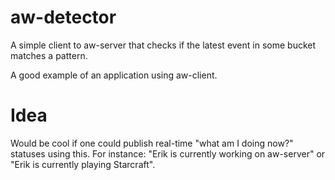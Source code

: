 aw-detector
===========

A simple client to aw-server that checks if the latest event in some bucket matches a pattern.

A good example of an application using aw-client.


# Idea

Would be cool if one could publish real-time "what am I doing now?" statuses using this.
For instance: "Erik is currently working on aw-server" or "Erik is currently playing Starcraft".

